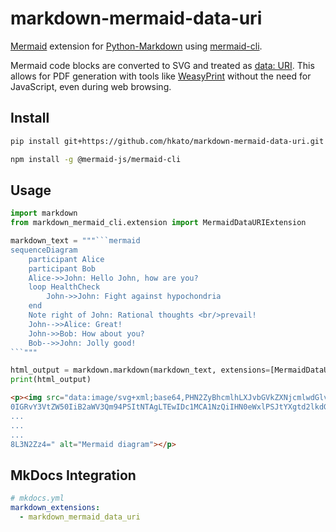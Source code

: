 # markdown-mermaid-data-uri

[Mermaid](https://mermaid.js.org/) extension for [Python-Markdown](https://python-markdown.github.io/) using [mermaid-cli](https://github.com/mermaid-js/mermaid-cli).

Mermaid code blocks are converted to SVG and treated as [data: URI](https://developer.mozilla.org/en-US/docs/Web/URI/Reference/Schemes/data). This allows for PDF generation with tools like [WeasyPrint](https://weasyprint.org/) without the need for JavaScript, even during web browsing.

## Install

```sh
pip install git+https://github.com/hkato/markdown-mermaid-data-uri.git
```

```sh
npm install -g @mermaid-js/mermaid-cli
```

## Usage

````python
import markdown
from markdown_mermaid_cli.extension import MermaidDataURIExtension

markdown_text = """```mermaid
sequenceDiagram
    participant Alice
    participant Bob
    Alice->>John: Hello John, how are you?
    loop HealthCheck
        John->>John: Fight against hypochondria
    end
    Note right of John: Rational thoughts <br/>prevail!
    John-->>Alice: Great!
    John->>Bob: How about you?
    Bob-->>John: Jolly good!
```"""

html_output = markdown.markdown(markdown_text, extensions=[MermaidDataURIExtension()])
print(html_output)
````

```html
<p><img src="data:image/svg+xml;base64,PHN2ZyBhcmlhLXJvbGVkZXNjcmlwdGlvbj0ic2VxdWVuY2UiIHJvbGU9ImdyYXBoaWNzLWRvY3VtZW5
0IGRvY3VtZW50IiB2aWV3Qm94PSItNTAgLTEwIDc1MCA1NzQiIHN0eWxlPSJtYXgtd2lkdGg6IDc1MHB4OyBiYWNrZ3JvdW5kLWNvbG9yOiB3aGl0ZTsiI
...
...
...
8L3N2Zz4=" alt="Mermaid diagram"></p>
```

## MkDocs Integration

```yaml
# mkdocs.yml
markdown_extensions:
  - markdown_mermaid_data_uri
```
